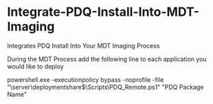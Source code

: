 # Integrate-PDQ-Install-Into-MDT-Imaging
Integrates PDQ Install Into Your MDT Imaging Process

During the MDT Process add the following line to each application you would like to deploy

powershell.exe -executionpolicy bypass -noprofile -file "\\server\deploymentshare$\Scripts\PDQ_Remote.ps1" "PDQ Package Name"
